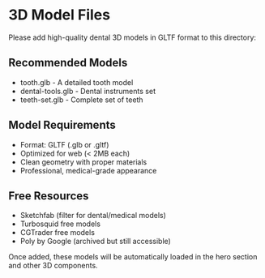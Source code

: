 # 3D Model Files

Please add high-quality dental 3D models in GLTF format to this directory:

## Recommended Models

- tooth.glb - A detailed tooth model
- dental-tools.glb - Dental instruments set
- teeth-set.glb - Complete set of teeth

## Model Requirements

- Format: GLTF (.glb or .gltf)
- Optimized for web (< 2MB each)
- Clean geometry with proper materials
- Professional, medical-grade appearance

## Free Resources

- Sketchfab (filter for dental/medical models)
- Turbosquid free models
- CGTrader free models
- Poly by Google (archived but still accessible)

Once added, these models will be automatically loaded in the hero section and other 3D components.
